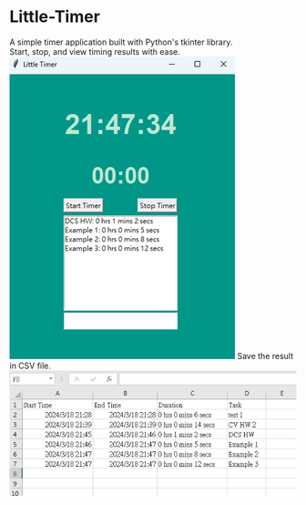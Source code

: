 # Little-Timer
A simple timer application built with Python's tkinter library.  
Start, stop, and view timing results with ease.  
![image](https://github.com/zachlian/Little-Timer/blob/main/example1.png)
Save the result in CSV file.  
![image](https://github.com/zachlian/Little-Timer/blob/main/example2.png)
